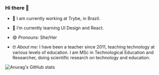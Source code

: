 ### Hi there 👋

- 🔭 I am currently working at Trybe, in Brazil.

- 🌱 I’m currently learning UI Design and React.

- 😄 _Pronouns:_ She/Her

- 🤓 _About me:_ I have been a teacher since 2011, teaching technology at various levels of education. I am MSc in Technological Education and Researcher, doing scientific research on technology and education.

![Anurag's GitHub stats](https://github-readme-stats.vercel.app/api?username=anuraghazra&theme=prussian&show_icons=true)

